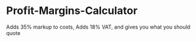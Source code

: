 # Profit-Margins-Calculator
Adds 35% markup to costs, Adds 18% VAT, and gives you what you should quote

